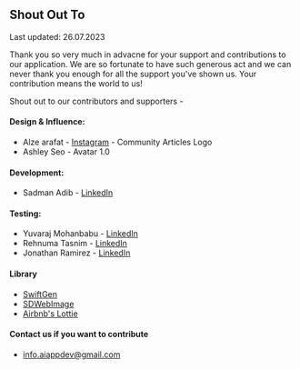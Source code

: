 ## Shout Out To
Last updated: 26.07.2023

Thank you so very much in advacne for your support and contributions to our application. We are so fortunate to have such generous act and we can never thank you enough for all the support you've shown us. Your contribution means the world to us! 

Shout out to our contributors and supporters - 

#### Design & Influence: 
- Alze arafat - [Instagram](https://www.instagram.com/alzearafat/) - Community Articles Logo
- Ashley Seo - Avatar 1.0

#### Development:
- Sadman Adib - [LinkedIn](https://www.linkedin.com/in/sadman-adib/)

#### Testing:
- Yuvaraj Mohanbabu - [LinkedIn](https://www.linkedin.com/in/yuvaraj-mohanbabu-240742113/)
- Rehnuma Tasnim - [LinkedIn](https://www.linkedin.com/in/rehnuma-tasnim-lamia/)
- Jonathan Ramirez - [LinkedIn](https://www.linkedin.com/in/jonathanramirezm/)
  
#### Library 
- [SwiftGen](https://github.com/SwiftGen/SwiftGen)
- [SDWebImage](https://github.com/SDWebImage/SDWebImage)
- [Airbnb's Lottie](https://github.com/airbnb/lottie-ios)

#### Contact us if you want to contribute 
- info.aiappdev@gmail.com
